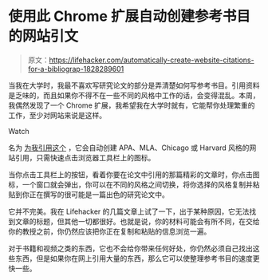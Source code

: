 # 使用此 Chrome 扩展自动创建参考书目的网站引文

> 原文：<https://lifehacker.com/automatically-create-website-citations-for-a-bibliograp-1828289601>

当我在大学时，我最不喜欢写研究论文的部分是弄清楚如何写参考书目。引用资料是乏味的，而且如果你不得不在一些不同的风格中工作的话，会变得混乱。本周，我偶然发现了一个 Chrome 扩展，我希望我在大学时就有，它能帮你处理繁重的工作，至少对网站来说是这样。

Watch

名为 [为我引用这个](https://chrome.google.com/webstore/detail/cite-this-for-me-web-cite/nnnmhgkokpalnmbeighfomegjfkklkle?hl=en) ，它会自动创建 APA、MLA、Chicago 或 Harvard 风格的网站引用，只需快速点击浏览器工具栏上的图标。

当你点击工具栏上的按钮，看着你要在论文中引用的那篇精彩的文章时，你点击图标，一个窗口就会弹出，你可以在不同的风格之间切换，将你选择的风格复制并粘贴到你正在撰写的很可能是一篇出色的研究论文中。

它并不完美。我在 Lifehacker 的几篇文章上试了一下，出于某种原因，它无法找到文章的标题，但其他一切都很好。也就是说，你的材料可能会有所不同，在交给你的教授之前，你仍然应该把你正在复制和粘贴的信息浏览一遍。

对于书籍和视频之类的东西，它也不会给你带来任何好处，你仍然必须自己找出这些东西，但是如果你在网上引用大量的东西，那么它可以使整理参考书目的速度更快一些。